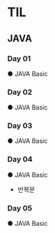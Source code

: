 # TIL



## JAVA 

###  Day 01

● JAVA Basic

###  Day 02

● JAVA Basic

###  Day 03

● JAVA Basic

###  Day 04

● JAVA Basic 
  - 반복문

### Day 05

● JAVA Basic

